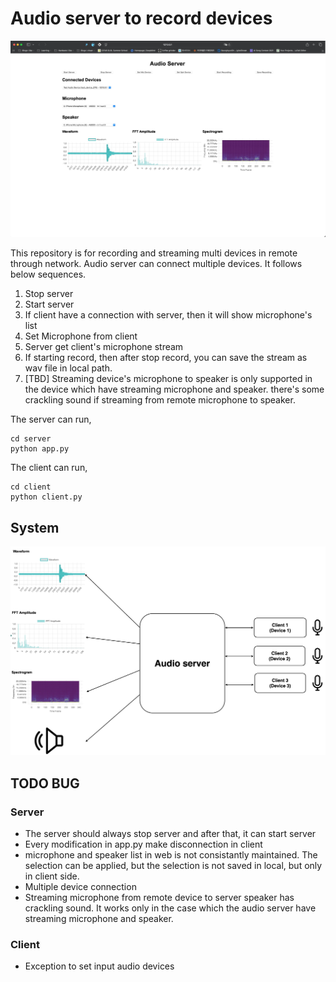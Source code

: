 # Audio server to record devices

![image](data/webpage.jpg)

This repository is for recording and streaming multi devices in remote through network. Audio server can connect multiple devices. It follows below sequences.

1. Stop server
2. Start server
3. If client have a connection with server, then it will show microphone's list
4. Set Microphone from client
5. Server get client's microphone stream
6. If starting record, then after stop record, you can save the stream as wav file in local path.
7. [TBD] Streaming device's microphone to speaker is only supported in the device which have streaming microphone and speaker. there's some crackling sound if streaming from remote microphone to speaker.

The server can run,

```shell
cd server
python app.py
```

The client can run,

```shell
cd client
python client.py
```

## System

![image](data/system.jpg)

## TODO BUG
### Server
- The server should always stop server and after that, it can start server
- Every modification in app.py make disconnection in client
- microphone and speaker list in web is not consistantly maintained. The selection can be applied, but the selection is not saved in local, but only in client side.
- Multiple device connection
- Streaming microphone from remote device to server speaker has crackling sound. It works only in the case which the audio server have streaming microphone and speaker. 

### Client
- Exception to set input audio devices
